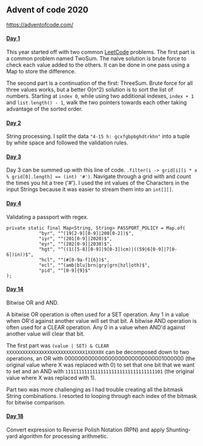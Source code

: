 ## Advent of code 2020
https://adventofcode.com/

#### [Day 1](https://github.com/ericbalawejder/advent-of-code/tree/main/src/main/java/aoc/day1)
This year started off with two common [LeetCode](https://leetcode.com/) problems. 
The first part is a common problem named TwoSum. The naive solution is brute force 
to check each value added to the others. It can be done in one pass using a Map 
to store the difference.

The second part is a continuation of the first: ThreeSum. Brute force for all three 
values works, but a better O(n^2) solution is to sort the list of numbers. Starting 
at `index 0`, while using two additional indexes, `index + 1` and `list.length() - 1`, walk 
the two pointers towards each other taking advantage of the sorted order.


#### [Day 2](https://github.com/ericbalawejder/advent-of-code/tree/main/src/main/java/aoc/day2)
String processing. I split the data `"4-15 h: gcxfgbpbghdtrkhn"` into a tuple by white
space and followed the validation rules.


#### [Day 3](https://github.com/ericbalawejder/advent-of-code/tree/main/src/main/java/aoc/day3)
Day 3 can be summed up with this line of code. `.filter(i -> grid[i][i * x % grid[0].length] == (int) '#')`.
Navigate through a grid with and count the times you hit a tree ('#'). I used the int values
of the Characters in the input Strings because it was easier to stream them into an `int[][]`. 


#### [Day 4](https://github.com/ericbalawejder/advent-of-code/tree/main/src/main/java/aoc/day4)
Validating a passport with regex.
```
private static final Map<String, String> PASSPORT_POLICY = Map.of(
            "byr", "^(19[2-9][0-9]|200[0-2])$",
            "iyr", "^(201[0-9]|2020)$",
            "eyr", "^(202[0-9]|2030)$",
            "hgt", "^((1([5-8][0-9]|9[0-3])cm)|((59|6[0-9]|7[0-6])in))$",
            "hcl", "^(#[0-9a-f]{6})$",
            "ecl", "^(amb|blu|brn|gry|grn|hzl|oth)$",
            "pid", "^[0-9]{9}$"
);
```

#### [Day 14](https://github.com/ericbalawejder/advent-of-code/tree/main/src/main/java/aoc/day14)
Bitwise OR and AND.

A bitwise OR operation is often used for a SET operation. Any 1 in a value when OR'd 
against another value will set that bit. A bitwise AND operation is often used for a 
CLEAR operation. Any 0 in a value when AND'd against another value will clear that bit.

The first part was `(value | SET) & CLEAR`
`XXXXXXXXXXXXXXXXXXXXXXXXXXXXX1XXXX0X` can be decomposed down to two operations, an OR 
with 000000000000000000000000000001000000 (the original value where X was replaced with 0) 
to set that one bit that we want to set and an AND with `111111111111111111111111111111111101` 
(the original value where X was replaced with 1). 

Part two was more challenging as I had trouble creating all the bitmask String combinations.
I resorted to looping through each index of the bitmask for bitwise comparison.


#### [Day 18]()
Convert expression to Reverse Polish Notation (RPN) and apply Shunting-yard algorithm for processing
arithmetic. 